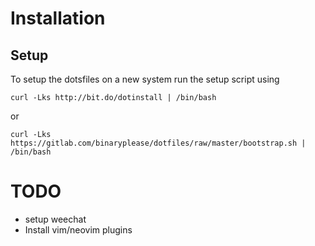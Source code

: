 # Installation

## Setup

To setup the dotsfiles on a new system run the setup script using

```
curl -Lks http://bit.do/dotinstall | /bin/bash
```
or
```
curl -Lks https://gitlab.com/binaryplease/dotfiles/raw/master/bootstrap.sh | /bin/bash
```

# TODO
- setup weechat
- Install vim/neovim plugins
